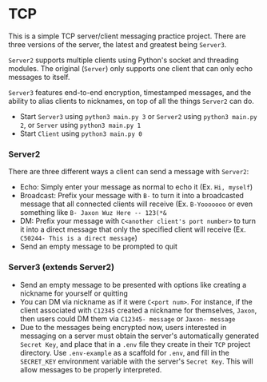 # TCP

This is a simple TCP server/client messaging practice project. There are three versions of the server, the latest and greatest being `Server3`.

`Server2` supports multiple clients using Python's socket and threading modules. The original (`Server`) only supports one client that can only echo messages to itself.

`Server3` features end-to-end encryption, timestamped messages, and the ability to alias clients to nicknames, on top of all the things `Server2` can do.

- Start `Server3` using `python3 main.py 3` or `Server2` using `python3 main.py 2`, or `Server` using `python3 main.py 1`
- Start `Client` using `python3 main.py 0`

### Server2
There are three different ways a client can send a message with `Server2`:
- Echo: Simply enter your message as normal to echo it (Ex. `Hi, myself`)
- Broadcast: Prefix your message with `B-` to turn it into a broadcasted message that all connected clients will receive (Ex. `B-Yooooooo` or even something like `B- Jaxon Wuz Here -- 123(*&`
- DM: Prefix your message with `C<another client's port number>` to turn it into a direct message that only the specified client will receive (Ex. `C50244- This is a direct message`)
- Send an empty message to be prompted to quit

### Server3 (extends Server2)
- Send an empty message to be presented with options like creating a nickname for yourself or quitting
- You can DM via nickname as if it were `C<port num>`. For instance, if the client associated with `C12345` created a nickname for themselves, `Jaxon`, then users could DM them via `C12345- message` or `Jaxon- message`
- Due to the messages being encrypted now, users interested in messaging on a server must obtain the server's automatically generated `Secret Key`, and place that in a `.env` file they create in their `TCP` project directory. Use `.env-example` as a scaffold for `.env`, and fill in the `SECRET_KEY` environment variable with the server's `Secret Key`. This will allow messages to be properly interpreted.